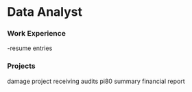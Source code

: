 # Data Analyst

### Work Experience
-resume entries

### Projects
damage project
receiving audits
pi80 summary 
financial report
